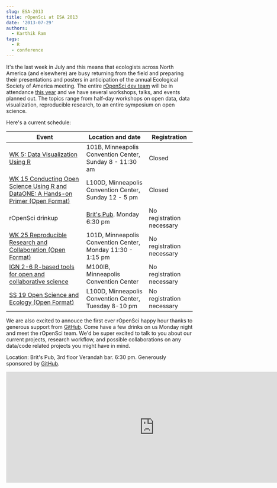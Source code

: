 ```yaml
---
slug: ESA-2013
title: rOpenSci at ESA 2013
date: '2013-07-29'
authors:
  - Karthik Ram
tags:
  - R
  - conference
---
```


It's the last week in July and this means that ecologists across North America (and elsewhere) are busy returning from the field and  preparing their presentations and posters in anticipation of the annual Ecological Society of America meeting. The entire <a href="/about/#devteam">rOpenSci dev team</a> will be in attendance <a href="https://www.esa.org/minneapolis/">this year</a> and we have several workshops, talks, and events planned out. The topics range from half-day workshops on open data, data visualization, reproducible research, to an entire symposium on open science.

Here's a current schedule:
<table class="table">
        <thead>
          <tr>
          <th>Event</th>
            <th>Location and date</th>
            <th>Registration</th>
          </tr>
        </thead>
        <tbody>
          <tr>
            <td><a href="https://eco.confex.com/eco/2013/webprogram/Session9052.html">WK 5: Data Visualization Using R</a> </td>
            <td>101B, Minneapolis Convention Center, Sunday 8 - 11:30 am</td>
            <td>Closed</td>
          </tr>
          <tr>
            <td><a href="https://eco.confex.com/eco/2013/webprogram/Session9030.html">WK 15 Conducting Open Science Using R and DataONE: A Hands-on Primer (Open Format)</a></td>
            <td>L100D, Minneapolis Convention Center, Sunday 12 - 5 pm</td>
            <td>Closed</td>
          </tr>
          <tr>
            <td>rOpenSci drinkup</td>
            <td><a href="https://www.britspub.com/">Brit's Pub</a>. Monday 6:30 pm</td>
            <td>No registration necessary</td>
          </tr>
          <tr>
            <td><a href="https://eco.confex.com/eco/2013/webprogram/Session9069.html">WK 25 Reproducible Research and Collaboration (Open Format)</a></td>
            <td>101D, Minneapolis Convention Center, Monday 11:30 - 1:15 pm</td>
            <td>No registration necessary</td>
          </tr>
            <tr>
            <td><a href="https://eco.confex.com/eco/2013/webprogram/Paper40654.html">IGN 2-6 R-based tools for open and collaborative science</a></td>
            <td>M100IB, Minneapolis Convention Center</td>
            <td>No registration necessary</td>
          </tr>
          <tr>
            <td><a href="https://eco.confex.com/eco/2013/webprogram/Session8911.html">SS 19 Open Science and Ecology (Open Format)</a></td>
            <td>L100D, Minneapolis Convention Center, Tuesday 8-10 pm</td>
            <td>No registration necessary</td>
          </tr>
        </tbody>
      </table>


We are also excited to annouce the first ever rOpenSci happy hour thanks to generous support from [GitHub](https://github.com/). Come have a few drinks on us Monday night and meet the rOpenSci team. We'd be super excited to talk to you about our current projects, research workflow, and possible collaborations on any data/code related projects you might have in mind.

Location: <a href="https://www.britspub.com/"></a>Brit's Pub</a>, 3rd floor Verandah bar. 6:30 pm. Generously sponsored by [GitHub](https://github.com/).

<iframe width='800' height='300' frameBorder='0' src='http://a.tiles.mapbox.com/v3/karthikram.map-058ycvw2.html#18/44.97281925628907/-93.27609166502953'></iframe>
